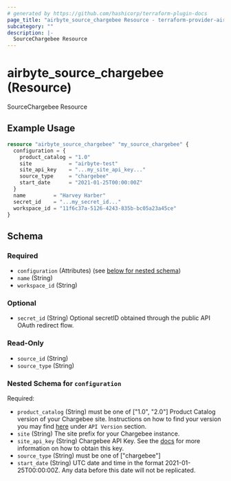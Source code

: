 ```yaml
---
# generated by https://github.com/hashicorp/terraform-plugin-docs
page_title: "airbyte_source_chargebee Resource - terraform-provider-airbyte"
subcategory: ""
description: |-
  SourceChargebee Resource
---
```


# airbyte_source_chargebee (Resource)

SourceChargebee Resource

## Example Usage

```terraform
resource "airbyte_source_chargebee" "my_source_chargebee" {
  configuration = {
    product_catalog = "1.0"
    site            = "airbyte-test"
    site_api_key    = "...my_site_api_key..."
    source_type     = "chargebee"
    start_date      = "2021-01-25T00:00:00Z"
  }
  name         = "Harvey Harber"
  secret_id    = "...my_secret_id..."
  workspace_id = "11f6c37a-5126-4243-835b-bc05a23a45ce"
}
```

<!-- schema generated by tfplugindocs -->
## Schema

### Required

- `configuration` (Attributes) (see [below for nested schema](#nestedatt--configuration))
- `name` (String)
- `workspace_id` (String)

### Optional

- `secret_id` (String) Optional secretID obtained through the public API OAuth redirect flow.

### Read-Only

- `source_id` (String)
- `source_type` (String)

<a id="nestedatt--configuration"></a>
### Nested Schema for `configuration`

Required:

- `product_catalog` (String) must be one of ["1.0", "2.0"]
Product Catalog version of your Chargebee site. Instructions on how to find your version you may find <a href="https://apidocs.chargebee.com/docs/api?prod_cat_ver=2">here</a> under `API Version` section.
- `site` (String) The site prefix for your Chargebee instance.
- `site_api_key` (String) Chargebee API Key. See the <a href="https://docs.airbyte.com/integrations/sources/chargebee">docs</a> for more information on how to obtain this key.
- `source_type` (String) must be one of ["chargebee"]
- `start_date` (String) UTC date and time in the format 2021-01-25T00:00:00Z. Any data before this date will not be replicated.



